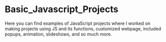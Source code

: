 # Basic_Javascript_Projects

Here you can find examples of JavaScript projects where I worked on making 
projects using JS and its functions, customized webpage, included popups, animation, slideshows, and so much more. 
